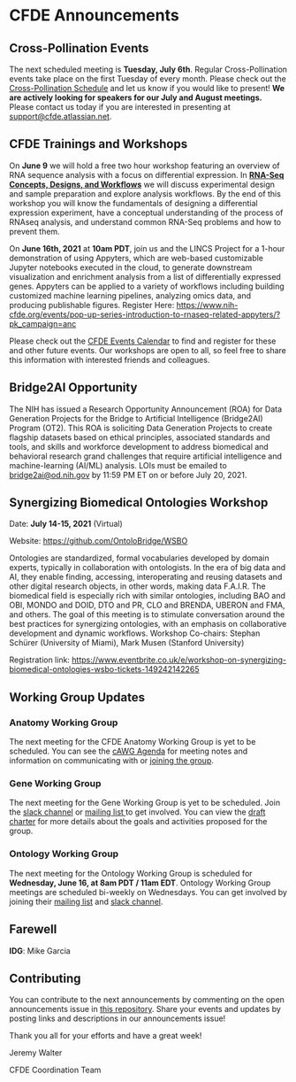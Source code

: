# CFDE Announcements

## Cross-Pollination Events
The next scheduled meeting is **Tuesday, July 6th**. Regular Cross-Pollination events take place on the first Tuesday of every month. Please check out the [Cross-Pollination Schedule](https://docs.google.com/spreadsheets/d/1hQAeOLkivUZZnwZ_KxfGw3neezMaWbrPk9nnFiKfQGA/edit?usp=sharing) and let us know if you would like to present! **We are actively looking for speakers for our July and August meetings.** Please contact us today if you are interested in presenting at support@cfde.atlassian.net.

## CFDE Trainings and Workshops

On **June 9** we will hold a free two hour workshop featuring an overview of RNA sequence analysis with a focus on differential expression. In **[RNA-Seq Concepts, Designs, and Workflows](https://www.nih-cfde.org/events/rnaseq-concepts-design-and-workflows-2/?pk_campaign=anc)** we will discuss experimental design and sample preparation and explore analysis workflows. By the end of this workshop you will know the fundamentals of designing a differential expression experiment, have a conceptual understanding of the process of RNAseq analysis, and understand common RNA-Seq problems and how to prevent them. 

On **June 16th, 2021** at **10am PDT**, join us and the LINCS Project for a 1-hour demonstration of using Appyters, which are web-based customizable Jupyter notebooks executed in the cloud, to generate downstream visualization and enrichment analysis from a list of differentially expressed genes.  Appyters can be applied to a variety of workflows including building customized machine learning pipelines, analyzing omics data, and producing publishable figures. Register Here: https://www.nih-cfde.org/events/pop-up-series-introduction-to-rnaseq-related-appyters/?pk_campaign=anc

Please check out the [CFDE Events Calendar](https://www.nih-cfde.org/events/?pk_campaign=anc) to find and register for these and other future events. Our workshops are open to all, so feel free to share this information with interested friends and colleagues.

## Bridge2AI Opportunity
The NIH has issued a Research Opportunity Announcement (ROA) for Data Generation Projects for the Bridge to Artificial Intelligence (Bridge2AI) Program (OT2). This ROA is soliciting Data Generation Projects to create flagship datasets based on ethical principles, associated standards and tools, and skills and workforce development to address biomedical and behavioral research grand challenges that require artificial intelligence and machine-learning (AI/ML) analysis. LOIs must be emailed to bridge2ai@od.nih.gov by 11:59 PM ET on or before July 20, 2021. 

## Synergizing Biomedical Ontologies Workshop

Date: **July 14-15, 2021** (Virtual)

Website: https://github.com/OntoloBridge/WSBO

Ontologies are standardized, formal vocabularies developed by domain experts, typically in collaboration with ontologists. In the era of big data and AI, they enable finding, accessing, interoperating and reusing datasets and other digital research objects, in other words, making data F.A.I.R. The biomedical field is especially rich with similar ontologies, including BAO and OBI, MONDO and DOID, DTO and PR, CLO and BRENDA, UBERON and FMA, and others. The goal of this meeting is to stimulate conversation around the best practices for synergizing ontologies, with an emphasis on collaborative development and dynamic workflows.
Workshop Co-chairs: Stephan Schürer (University of Miami), Mark Musen (Stanford University)

 Registration link: https://www.eventbrite.co.uk/e/workshop-on-synergizing-biomedical-ontologies-wsbo-tickets-149242142265

## Working Group Updates

### Anatomy Working Group
The next meeting for the CFDE Anatomy Working Group is yet to be scheduled.  You can see the [cAWG Agenda](https://docs.google.com/document/d/1K5L9WllqaABbr4MGO21ogDELyvtpVrD31wbvSNhx6ys/edit?usp=sharing) for meeting notes and information on communicating with or [joining the group](https://crosspollinationevents.groups.io/g/AnatomyWorkingGroup). 
### Gene Working Group
The next meeting for the Gene Working Group is yet to be scheduled.  Join the [slack channel](https://join.slack.com/t/cfdeworkspace/shared_invite/zt-hupdgmhw-ZzSUc8Oau3DTpfBr4PccKg) or [mailing list ](https://cfdepublic.groups.io/g/GeneWorkingGroup) to get involved. You can view the [draft charter](https://drive.google.com/file/d/1DbdbQ73_YlvG9iDuDSljyWyZWKdQDKNX/view?usp=sharing) for more details about the goals and activities proposed for the group. 
### Ontology Working Group
The next meeting for the Ontology Working Group is scheduled for **Wednesday, June 16, at 8am PDT / 11am EDT**. Ontology Working Group meetings are scheduled bi-weekly on Wednesdays. You can get involved by joining their [mailing list](https://cfdepublic.groups.io/g/OntologyWorkingGroup) and [slack channel](https://cfdeworkspace.slack.com/archives/C01GP14DLJX.).  

## Farewell
**IDG**: Mike Garcia

## Contributing
You can contribute to the next announcements by commenting on the open announcements issue in [this repository](https://github.com/nih-cfde/announcements/issues). Share your events and updates by posting links and descriptions in our announcements issue!

Thank you all for your efforts and have a great week!

Jeremy Walter

CFDE Coordination Team
